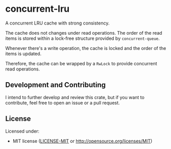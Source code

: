 # concurrent-lru

A concurrent LRU cache with strong consistency.

The cache does not changes under read operations. The order of the read items is stored within a lock-free structure provided by `concurrent-queue`.

Whenever there's a write operation, the cache is locked and the order of the items is updated.

Therefore, the cache can be wrapped by a `RwLock` to provide concurrent read operations.

## Development and Contributing

I intend to further develop and review this crate, but if you want to contribute, feel free to open an issue or a pull request.

## License

Licensed under:
 * MIT license ([LICENSE-MIT](LICENSE-MIT) or http://opensource.org/licenses/MIT)
